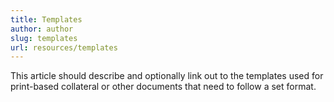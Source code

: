```yaml
---
title: Templates
author: author
slug: templates
url: resources/templates
---
```


This article should describe and optionally link out to the templates used for print-based collateral or other documents that need to follow a set format.
